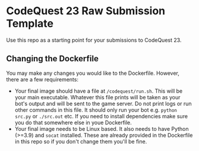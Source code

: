 # CodeQuest 23 Raw Submission Template

Use this repo as a starting point for your submissions to CodeQuest 23.


## Changing the Dockerfile

You may make any changes you would like to the Dockerfile. However, there are a few requirements:
- Your final image should have a file at `/codequest/run.sh`. This will be your main executable. Whatever this file
prints will be taken as your bot's output and will be sent to the game server. Do not print logs or run other commands
in this file. It should only run your bot e.g. `python src.py` or `./src.out` etc. If you need to install dependencies
make sure you do that somewhere else in youe Dockerfile.
- Your final image needs to be Linux based. It also needs to have Python (>=3.9) and `socat` installed. These are
already provided in the Dockerfile in this repo so if you don't change them you'll be fine.